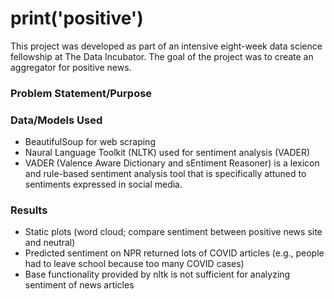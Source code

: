 # print('positive')
This project was developed as part of an intensive eight-week data science fellowship at The Data Incubator. The goal of the project was to create an aggregator for positive news.

### Problem Statement/Purpose


### Data/Models Used
- BeautifulSoup for web scraping
- Naural Language Toolkit (NLTK) used for sentiment analysis (VADER)
- VADER (Valence Aware Dictionary and sEntiment Reasoner) is a lexicon and rule-based sentiment analysis tool that is specifically attuned to sentiments expressed in social media.


### Results
- Static plots (word cloud; compare sentiment between positive news site and neutral)
- Predicted sentiment on NPR returned lots of COVID articles (e.g., people had to leave school because too many COVID cases)
- Base functionality provided by nltk is not sufficient for analyzing sentiment of news articles

